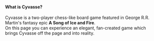 #### What is Cyvasse?

Cyvasse is a two-player chess-like board game featured in George R.R. Martin's fantasy epic **A Song of Ice and Fire**.  
On this page you can experience an elegant, fan-created game which brings Cyvasse off the page and into reality.
